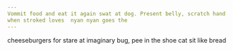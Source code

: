 ```yaml
---
Vommit food and eat it again swat at dog. Present belly, scratch hand 
when stroked loves  nyan nyan goes the
---
```

cheeseburgers for stare at imaginary bug, 
pee in the shoe cat sit like bread

